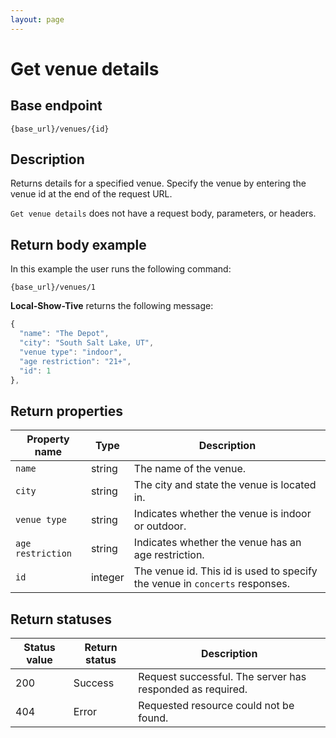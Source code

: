 ```yaml
---
layout: page
---
```


# Get venue details

## Base endpoint

```shell
{base_url}/venues/{id}
```

## Description

Returns details for a specified venue. Specify the venue by entering the venue id at the end of the request URL.

`Get venue details` does not have a request body, parameters, or headers.

## Return body example

In this example the user runs the following command:

```shell
{base_url}/venues/1
```

**Local-Show-Tive** returns the following message:

```js
{
  "name": "The Depot",
  "city": "South Salt Lake, UT",
  "venue type": "indoor",
  "age restriction": "21+",
  "id": 1
},
```

## Return properties

| Property name | Type | Description |
| ------------- | ----------- | ----------- |
| `name` | string | The name of the venue. |
| `city` | string | The city and state the venue is located in. |
| `venue type` | string | Indicates whether the venue is indoor or outdoor. |
| `age restriction` | string | Indicates whether the venue has an age restriction. |
| `id` | integer | The venue id. This id is used to specify the venue in `concerts` responses. |


## Return statuses

| Status value | Return status | Description |
| ------------- | ----------- | ----------- |
| 200 | Success | Request successful. The server has responded as required. |
| 404 | Error | Requested resource could not be found. |